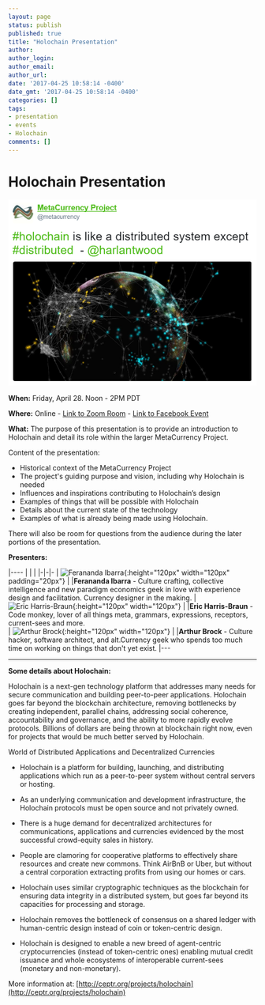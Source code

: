 ```yaml
---
layout: page
status: publish
published: true
title: "Holochain Presentation"
author:
author_login:
author_email:
author_url:
date: '2017-04-25 10:58:14 -0400'
date_gmt: '2017-04-25 10:58:14 -0400'
categories: []
tags:
- presentation
- events
- Holochain
comments: []
---
```

# Holochain Presentation
<img class="fit responsive" src="/images/distributed-except-distributed.png">

**When:** Friday, April 28. Noon - 2PM PDT

**Where:** Online - [Link to Zoom Room](https://zoom.us/j/2094718416) - [Link to Facebook Event](https://www.facebook.com/events/1883517225263014/)

**What:** The purpose of this presentation is to provide an introduction to Holochain and detail its role within the larger MetaCurrency Project.

Content of the presentation:
- Historical context of the MetaCurrency Project
- The project's guiding purpose and vision, including why Holochain is needed
- Influences and inspirations contributing to Holochain’s design
- Examples of things that will be possible with Holochain
- Details about the current state of the technology
- Examples of what is already being made using Holochain.

There will also be room for questions from the audience during the later portions of the presentation.

**Presenters:**  

|----
| | |
|-|-|-
| ![Ferananda Ibarra](https://2.gravatar.com/avatar/5c6837364bbd336134a9922739365b6e?s=180&r=g){:height="120px" width="120px" padding="20px"} |  |**Ferananda Ibarra** - Culture crafting, collective intelligence and new paradigm economics geek in love with experience design and facilitation. Currency designer in the making.
| ![Eric Harris-Braun](https://0.gravatar.com/avatar/944fd287e806faa3cf79519f6242c07d?s=180&r=g){:height="120px" width="120px"} |  |**Eric Harris-Braun** - Code monkey, lover of all things meta, grammars, expressions, receptors, current-sees and more.  
| ![Arthur Brock](https://1.gravatar.com/avatar/428b76e441cff57668fbbc2d9d20a38f?s=180&r=g){:height="120px" width="120px"} |  |**Arthur Brock** - Culture hacker, software architect, and alt.Currency geek who spends too much time on working on things that don't yet exist.
|---  

  ***  

  **Some details about Holochain:**

Holochain is a next-gen technology platform that addresses many needs for secure communication and building peer-to-peer applications. Holochain goes far beyond the blockchain architecture, removing bottlenecks by creating independent, parallel chains, addressing social coherence, accountability and governance, and the ability to more rapidly evolve protocols. Billions of dollars are being thrown at blockchain right now, even for projects that would be much better served by Holochain.

World of Distributed Applications and Decentralized Currencies

- Holochain is a platform for building, launching, and distributing applications which run as a peer-to-peer system without central servers or hosting.

- As an underlying communication and development infrastructure, the Holochain protocols must be open source and not privately owned.

- There is a huge demand for decentralized architectures for communications, applications and currencies evidenced by the most successful crowd-equity sales in history.

- People are clamoring for cooperative platforms to effectively share resources and create new commons. Think AirBnB or Uber, but without a central corporation extracting profits from using our homes or cars.

- Holochain uses similar cryptographic techniques as the blockchain for ensuring data integrity in a distributed system, but goes far beyond its capacities for processing and storage.

- Holochain removes the bottleneck of consensus on a shared ledger with human-centric design instead of coin or token-centric design.

- Holochain is designed to enable a new breed of agent-centric cryptocurrencies (instead of token-centric ones) enabling mutual credit issuance and whole ecosystems of interoperable current-sees (monetary and non-monetary).

More information at: [http://ceptr.org/projects/holochain](http://ceptr.org/projects/holochain)
